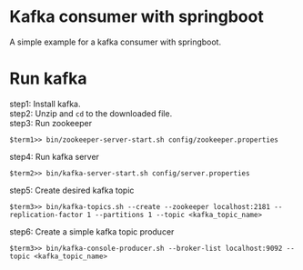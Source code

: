 # Kafka consumer with springboot

A simple example for a kafka consumer with springboot.

# Run kafka

step1: Install kafka.  
step2: Unzip and ```cd``` to the downloaded file.  
step3: Run zookeeper

```shell
$term1>> bin/zookeeper-server-start.sh config/zookeeper.properties
```

step4: Run kafka server

```shell
$term2>> bin/kafka-server-start.sh config/server.properties
```

step5: Create desired kafka topic

```shell
$term3>> bin/kafka-topics.sh --create --zookeeper localhost:2181 --replication-factor 1 --partitions 1 --topic <kafka_topic_name>
```

step6: Create a simple kafka topic producer

```shell
$term3>> bin/kafka-console-producer.sh --broker-list localhost:9092 --topic <kafka_topic_name> 
```